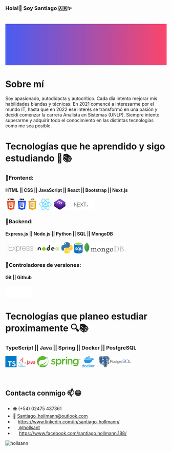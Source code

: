 
###                         Hola!👋 Soy Santiago :argentina:✨ <h1></h1>
<img src="GithubHeader1.gif"> 


<h1>Sobre mí</h1>

Soy apasionado, autodidacta y autocrítico. Cada día intento mejorar mis habilidades blandas y técnicas. En 2021 comencé a interesarme por el mundo IT, hasta
que en 2022 ese interés se transformó en una pasión y
decidí comenzar la carrera Analista en Sistemas (UNLP). Siempre intento superarme y adquirir todo el conocimiento en las distintas tecnologías como me sea posible.


# Tecnologías que he aprendido y sigo estudiando 🌱📚

### 📌Frontend:
#### HTML || CSS || JavaScript || React || Bootstrap || Next.js
<div diplay="Flex">
    <img src="html.png" height="35px" alt="Html">
    <img src="css.png" height="35" alt="Css">
    <img src="JavaScript1.png" height="35px" alt="Javascript">
    <img src="react.png" height="35px" alt="React">
    <img src="bootstrap.png" height="35px" alt="Bootstrap">
    <img src="next.png" height="35px" alt="Nextjs">
</div>


### 📌Backend:
#### Express.js || Node.js || Python || SQL || MongoDB 
   <div display="flex">
     <img src="express.png" height="35px" alt="Express">
     <img src="nodejs.png" height="35px" alt="Nodejs">
     <img src="python.png" height="35px" alt="Python">
     <img src="sql-logo.png" height="35px" alt="SQL">
     <img src="mongoDB.png" height="35px" alt="MongoDB">
 </div>

### 📌Controladores de versiones:
#### Git || Github 
<img src="git1.png" height="35px" alt="Git">
 

# Tecnologías que planeo estudiar proximamente 🔍📚
### TypeScript ||  Java || Spring || Docker || PostgreSQL
<div dipley="flex">
<img src="typescript.png" height="35px" alt="Typescript">
<img src="java.png" height="35px" alt="Java">
<img src="spring.png" height="35px" alt="Spring">
<img src="docker.png" height="35px" alt="Docker">
<img src="postgreSQL.png" height="35px" alt="PostgreSQL">
</div>
<br></br>

## Contacta conmigo 📫😁

- ☎️ (+54) 02475 437361
- 📧 <a href="mailto:Santiago_hollmann@outlook.com">Santiago_hollmann@outlook.com</a>
- <img src="https://github.com/nitish-awasthi/nitish-awasthi/blob/master/174857.png" height="15" width="15" margin-right="3px"><a>https://www.linkedin.com/in/santiago-hollmann/</a>
- <img src="https://github.com/nitish-awasthi/nitish-awasthi/blob/master/instagram-logo-png-transparent-background-hd-3.png" height="15" width="15"><a href="https://www.instagram.com/hollsant/"> @hollsant</a>  
- <img src="https://github.com/nitish-awasthi/nitish-awasthi/blob/master/1024px-Facebook_Logo_(2019).png" height="15" width="15"> <a>https://www.facebook.com/santiago.hollmann.188/</a>

<p><img align="left" src="https://github-readme-stats.vercel.app/api/top-langs?username=hollsann&show_icons=true&locale=en&layout=compact" alt="hollsann" /></p>
